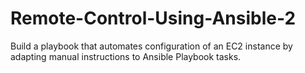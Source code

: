 # Remote-Control-Using-Ansible-2
Build a playbook that automates configuration of an EC2 instance by adapting manual instructions to Ansible Playbook tasks.
